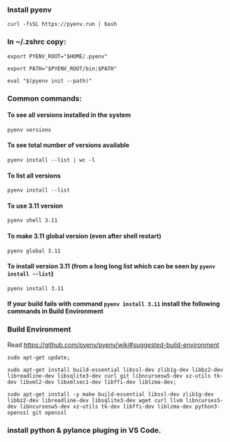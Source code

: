 
### Install pyenv
`curl -fsSL https://pyenv.run | bash`

### In ~/.zshrc copy:

`export PYENV_ROOT="$HOME/.pyenv"`

`export PATH="$PYENV_ROOT/bin:$PATH"`

`eval "$(pyenv init --path)"`

### Common commands:
#### To see all versions installed in the system
`pyenv versions`

#### To see total number of versions available
`pyenv install --list | wc -l`

#### To list all versions
`pyenv install --list`

#### To use 3.11 version
`pyenv shell 3.11`

#### To make 3.11 global version (even after shell restart)
`pyenv global 3.11`

#### To install version 3.11 (from a long long list which can be seen by `pyenv install --list`)
`pyenv install 3.11`

#### If your build fails with command `pyenv install 3.11` install the following commands in Build Environment

### Build Environment
Read https://github.com/pyenv/pyenv/wiki#suggested-build-environment

`sudo apt-get update;` 

`sudo apt-get install build-essential libssl-dev zlib1g-dev libbz2-dev libreadline-dev libsqlite3-dev curl git libncursesw5-dev xz-utils tk-dev libxml2-dev libxmlsec1-dev libffi-dev liblzma-dev;`

`sudo apt-get install -y make build-essential libssl-dev zlib1g-dev libbz2-dev libreadline-dev libsqlite3-dev wget curl llvm libncurses5-dev libncursesw5-dev xz-utils tk-dev libffi-dev liblzma-dev python3-openssl git openssl`


### install python & pylance pluging in VS Code.